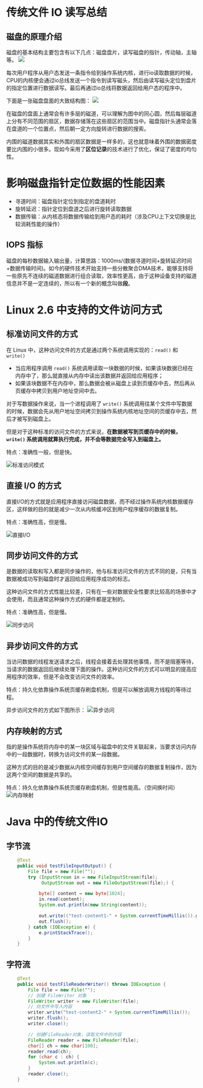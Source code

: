 # 传统文件 IO 读写总结

## 磁盘的原理介绍
磁盘的基本结构主要包含有以下几点：磁盘盘片，读写磁盘的指针，传动轴，主轴等。
![](./../images/basic-structure-disk.png)

每次用户程序从用户态发送一条指令给到操作系统内核，进行io读取数据的时候，CPU的内核便会通过io总线发送一个指令到读写磁头，然后由读写磁头定位到盘片的指定位置进行数据读写。最后再通过io总线将数据返回给用户态的程序中。

下面是一张磁盘盘面的大致结构图：
![](./../images/structure-diagram-disk-surface.png)

在磁盘的盘面上通常会有许多层的磁道，可以理解为图中的同心圆，然后每层磁道上分有不同范围的扇区，数据存储落在这些扇区的范围当中。磁盘指针头通常会落在盘道的一个位置点，然后朝一定方向旋转进行数据的搜索。


内围的磁道数据其实和外围的扇区数据是一样多的，这也就意味着外围的数据密度要比内围的小很多。现如今采用了**区位记录**的技术进行了优化，保证了密度的均匀性。

# 影响磁盘指针定位数据的性能因素

- 寻道时间：磁盘指针定位到指定的盘道耗时
- 旋转延迟：指针定位到盘道之后进行旋转读取数据
- 数据传输：从内核态将数据传输给到用户态的耗时（涉及CPU上下文切换是比较消耗性能的操作）

## IOPS 指标
磁盘的每秒数据输入输出量，计算思路：1000ms/(数据寻道时间+旋转延迟时间+数据传输时间)。如今的硬件技术开始支持一些分散聚合DMA技术，能够支持将一些原先不连续的磁道数据进行组合读取，效率性更高，由于这种设备支持的磁道信息并不是一定连续的，所以有一个新的概念叫做**段**。


# Linux 2.6 中支持的文件访问方式

## 标准访问文件的方式
在 Linux 中，这种访问文件的方式是通过两个系统调用实现的：`read()` 和 `write()`

- 当应用程序调用 `read()` 系统调用读取一块数据的时候，如果该块数据已经在内存中了，那么就直接从内存中读出该数据并返回给应用程序；
- 如果该块数据不在内存中，那么数据会被从磁盘上读到页缓存中去，然后再从页缓存中拷贝到用户地址空间中去。
  
对于写数据操作来说，当一个进程调用了 `write()` 系统调用往某个文件中写数据的时候，数据会先从用户地址空间拷贝到操作系统内核地址空间的页缓存中去，然后才被写到磁盘上。

但是对于这种标准的访问文件的方式来说，**在数据被写到页缓存中的时候，`write()` 系统调用就算执行完成，并不会等数据完全写入到磁盘上。**

特点：准确性一般，但是快。

![标准访问模式](./../images/standard-way-to-access-files.png)

## 直接 I/O 的方式

直接I/O的方式就是应用程序直接访问磁盘数据，而不经过操作系统内核数据缓存区，这样做的目的就是减少一次从内核缓冲区到用户程序缓存的数据复制。

特点：准确性高，但是慢。

![直接I/O](./../images/direct-io-method.png)

## 同步访问文件的方式

是数据的读取和写入都是同步操作的，他与标准访问文件的方式不同的是，只有当数据被成功写到磁盘时才返回给应用程序成功的标志。

这种访问文件的方式性能比较差，只有在一些对数据安全性要求比较高的场景中才会使用，而且通常这种操作方式的硬件都是定制的。

特点：准确性高，但是慢。

![同步访问](./../images/standard-way-to-access-files.png)

## 异步访问文件的方式

当访问数据的线程发送请求之后，线程会接着去处理其他事情，而不是阻塞等待，当请求的数据返回后继续处理下面的操作。这种访问文件的方式可以明显的提高应用程序的效率，但是不会改变访问文件的效率。

特点：持久化依靠操作系统页缓存刷盘机制，但是可以解放调用方线程的等待过程。

异步访问文件的方式如下图所示：
![异步访问](./../images/asyn-access-to-files.png)

## 内存映射的方式
指的是操作系统将内存中的某一块区域与磁盘中的文件关联起来，当要求访问内存中的一段数据时，转换为访问文件的某一段数据。

这种方式的目的是减少数据从内核空间缓存到用户空间缓存的数据复制操作，因为这两个空间的数据是共享的。

特点：持久化依靠操作系统页缓存刷盘机制，但是性能高。（空间换时间）
![内存映射](./../images/mmap.png)

# Java 中的传统文件IO

## 字节流
```java
    @Test
    public void testFileInputOutput() {
        File file = new File("");
        try (InputStream in = new FileInputStream(file);
             OutputStream out = new FileOutputStream(file);) {

            byte[] content = new byte[1024];
            in.read(content);
            System.out.println(new String(content));

            out.write(("test-content1-" + System.currentTimeMillis()).getBytes());
            out.flush();
        } catch (IOException e) {
            e.printStackTrace();
        }
    }
```

## 字符流
```java
    @Test
    public void testFileReaderWriter() throws IOException {
        File file = new File("");
        // 创建 FileWriter 对象
        FileWriter writer = new FileWriter(file);
        // 向文件中写入内容
        writer.write("test-content2-" + System.currentTimeMillis());
        writer.flush();
        writer.close();

        // 创建FileReader对象，读取文件中的内容
        FileReader reader = new FileReader(file);
        char[] ch = new char[100];
        reader.read(ch);
        for (char c : ch) {
            System.out.println(c);
        }
        reader.close();
    }
```